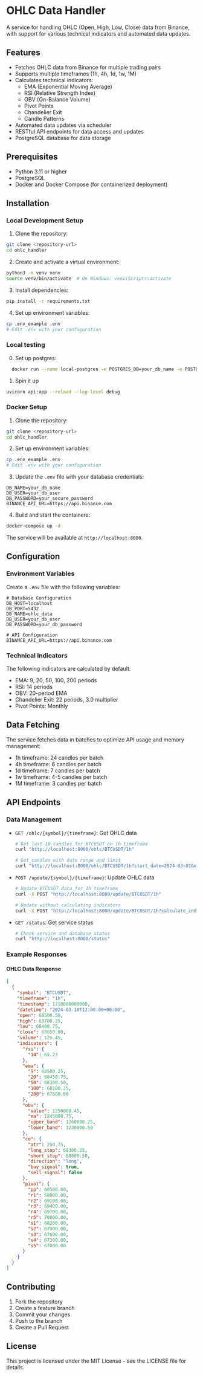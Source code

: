 # OHLC Data Handler

A service for handling OHLC (Open, High, Low, Close) data from Binance, with support for various technical indicators and automated data updates.

## Features

- Fetches OHLC data from Binance for multiple trading pairs
- Supports multiple timeframes (1h, 4h, 1d, 1w, 1M)
- Calculates technical indicators:
  - EMA (Exponential Moving Average)
  - RSI (Relative Strength Index)
  - OBV (On-Balance Volume)
  - Pivot Points
  - Chandelier Exit
  - Candle Patterns
- Automated data updates via scheduler
- RESTful API endpoints for data access and updates
- PostgreSQL database for data storage

## Prerequisites

- Python 3.11 or higher
- PostgreSQL
- Docker and Docker Compose (for containerized deployment)

## Installation

### Local Development Setup

1. Clone the repository:
```bash
git clone <repository-url>
cd ohlc_handler
```

2. Create and activate a virtual environment:
```bash
python3 -m venv venv
source venv/bin/activate  # On Windows: venv\Scripts\activate
```

3. Install dependencies:
```bash
pip install -r requirements.txt
```

4. Set up environment variables:
```bash
cp .env_example .env
# Edit .env with your configuration
```

### Local testing

0. Set up postgres:
```bash
  docker run --name local-postgres -e POSTGRES_DB=your_db_name -e POSTGRES_USER=your_db_user -e POSTGRES_PASSWORD=your_db_password -p 5432:5432 -d postgres
```

1. Spin it up
```bash
uvicorn api:app --reload --log-level debug
```


### Docker Setup

1. Clone the repository:
```bash
git clone <repository-url>
cd ohlc_handler
```

2. Set up environment variables:
```bash
cp .env_example .env
# Edit .env with your configuration
```

3. Update the `.env` file with your database credentials:
```env
DB_NAME=your_db_name
DB_USER=your_db_user
DB_PASSWORD=your_secure_password
BINANCE_API_URL=https://api.binance.com
```

4. Build and start the containers:
```bash
docker-compose up -d
```

The service will be available at `http://localhost:8000`.

## Configuration

### Environment Variables

Create a `.env` file with the following variables:

```env
# Database Configuration
DB_HOST=localhost
DB_PORT=5432
DB_NAME=ohlc_data
DB_USER=your_db_user
DB_PASSWORD=your_db_password

# API Configuration
BINANCE_API_URL=https://api.binance.com
```

### Technical Indicators

The following indicators are calculated by default:

- EMA: 9, 20, 50, 100, 200 periods
- RSI: 14 periods
- OBV: 20-period EMA
- Chandelier Exit: 22 periods, 3.0 multiplier
- Pivot Points: Monthly

## Data Fetching

The service fetches data in batches to optimize API usage and memory management:

- 1h timeframe: 24 candles per batch
- 4h timeframe: 6 candles per batch
- 1d timeframe: 7 candles per batch
- 1w timeframe: 4-5 candles per batch
- 1M timeframe: 3 candles per batch

## API Endpoints

### Data Management

- `GET /ohlc/{symbol}/{timeframe}`: Get OHLC data
  ```bash
  # Get last 10 candles for BTCUSDT on 1h timeframe
  curl "http://localhost:8000/ohlc/BTCUSDT/1h"
  
  # Get candles with date range and limit
  curl "http://localhost:8000/ohlc/BTCUSDT/1h?start_date=2024-03-01&end_date=2024-03-15&limit=100"
  ```

- `POST /update/{symbol}/{timeframe}`: Update OHLC data
  ```bash
  # Update BTCUSDT data for 1h timeframe
  curl -X POST "http://localhost:8000/update/BTCUSDT/1h"
  
  # Update without calculating indicators
  curl -X POST "http://localhost:8000/update/BTCUSDT/1h?calculate_indicators=false"
  ```

- `GET /status`: Get service status
  ```bash
  # Check service and database status
  curl "http://localhost:8000/status"
  ```

### Example Responses

#### OHLC Data Response
```json
[
  {
    "symbol": "BTCUSDT",
    "timeframe": "1h",
    "timestamp": 1710000000000,
    "datetime": "2024-03-10T12:00:00+00:00",
    "open": 68500.50,
    "high": 68700.25,
    "low": 68400.75,
    "close": 68650.00,
    "volume": 125.45,
    "indicators": {
      "rsi": {
        "14": 65.23
      },
      "ema": {
        "9": 68500.25,
        "20": 68450.75,
        "50": 68300.50,
        "100": 68100.25,
        "200": 67800.00
      },
      "obv": {
        "value": 1250000.45,
        "ma": 1245000.75,
        "upper_band": 1260000.25,
        "lower_band": 1230000.50
      },
      "ce": {
        "atr": 250.75,
        "long_stop": 68300.25,
        "short_stop": 68800.50,
        "direction": "long",
        "buy_signal": true,
        "sell_signal": false
      },
      "pivot": {
        "pp": 68500.00,
        "r1": 68800.00,
        "r2": 69100.00,
        "r3": 69400.00,
        "r4": 69700.00,
        "r5": 70000.00,
        "s1": 68200.00,
        "s2": 67900.00,
        "s3": 67600.00,
        "s4": 67300.00,
        "s5": 67000.00
      }
    }
  }
]
```

## Contributing

1. Fork the repository
2. Create a feature branch
3. Commit your changes
4. Push to the branch
5. Create a Pull Request

## License

This project is licensed under the MIT License - see the LICENSE file for details.
